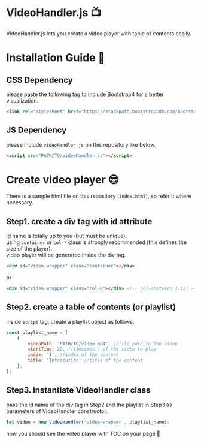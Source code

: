# VideoHandler.js :tv:
VideoHandler.js lets you create a video player with table of contents easily.

# Installation Guide :beer:
## CSS Dependency
please paste the following tag to include Bootstrap4 for a better visualization.
```html
<link rel="stylesheet" href="https://stackpath.bootstrapcdn.com/bootstrap/4.1.3/css/bootstrap.min.css">
```
## JS Dependency
please include ```videoHandler.js``` on this repository like below.
```html
<script src="PATH/TO/videoHandler.js"></script>
```

# Create video player :sunglasses:
There is a sample html file on this repository (```index.html```), so refer it where necessary.
## Step1. create a div tag with id attribute
id name is totally up to you (but must be unique).<br>
using ```container``` or ```col-*``` class is strongly recommended (this defines the size of the player).<br>
video player will be generated inside the div tag.
```html
<div id="video-wrapper" class="container"></div>
```
or
```html
<div id="video-wrapper" class="col-6"></div> <!-- col-(between 1-12) -->
```

## Step2. create a table of contents (or playlist)
inside ```script``` tag, create a playlist object as follows.
```javascript
const playlist_name = [
    {
        videoPath: 'PATH/TO/video.mp4', //file path to the video
        startTime: 20, //time(sec.) of the video to play
        index: '1', //index of the content
        title: 'Introcution' //title of the content
    },
];
```

## Step3. instantiate VideoHandler class
pass the id name of the div tag in Step2 and the playlist in Step3 as parameters of VideoHandler constructor.
```javascript
let video = new VideoHandler('video-wrapper', playlist_name);
```
now you should see the video player with TOC on your page :beers: